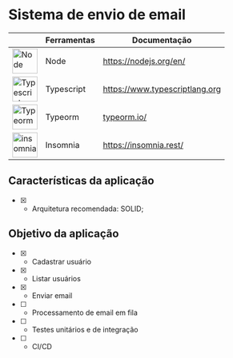 # Sistema de envio de email

<table style="width:100%">
    <thead>
      <tr>
        <th></th>
        <th>Ferramentas</th>
        <th>Documentação</th>
      </tr>
    </thead>
    <tbody>  
      <tr>
        <td><img src="https://walde.co/wp-content/uploads/2016/09/nodejs_logo.png" width="50" alt="Node"></td>
        <td>Node</td>
        <td>
            <a target="_blank" href="https://nodejs.org/en/">https://nodejs.org/en/</a>
        </td>
      </tr>
      <tr>
        <td><img src="https://upload.wikimedia.org/wikipedia/commons/thumb/4/4c/Typescript_logo_2020.svg/1200px-Typescript_logo_2020.svg.png" width="50" alt="Typescript"></td>
        <td>Typescript</td>
        <td>
            <a target="_blank" href="https://www.typescriptlang.org/">
                https://www.typescriptlang.org
            </a>
        </td>
      </tr>
      <tr>
        <td><img src="https://avatars.githubusercontent.com/u/20165699?s=200&v=4" width="50" alt="Typeorm"></td>
        <td>Typeorm</td>
        <td><a target="_blank" href="typeorm.io/">typeorm.io/</a></td>
      </tr>
      <tr>
        <td><img src="https://seeklogo.com/images/I/insomnia-logo-A35E09EB19-seeklogo.com.png" width="50" alt="insomnia"></td>
        <td>Insomnia</td>
        <td><a target="_blank" href="https://insomnia.rest/">https://insomnia.rest/</a></td>
      </tr>    
    </tbody>
</table>

## Características da aplicação
* [x] - Arquitetura recomendada: SOLID;


## Objetivo da aplicação
* [x] - Cadastrar usuário
* [x] - Listar usuários
* [x] - Enviar email
* [ ] - Processamento de email em fila
* [ ] - Testes unitários e de integração
* [ ] - CI/CD

<!-- ## Comandos de execução

- Para iniciar o projeto pela primeira vez, execute:
```
    docker-compose up -d --build
```
- Após o 1º build, poderá está executando sem a flag --build
```
    docker-compose up -d
```
- Para derrubar os container, execute:
```
    docker-compose down
``` -->


